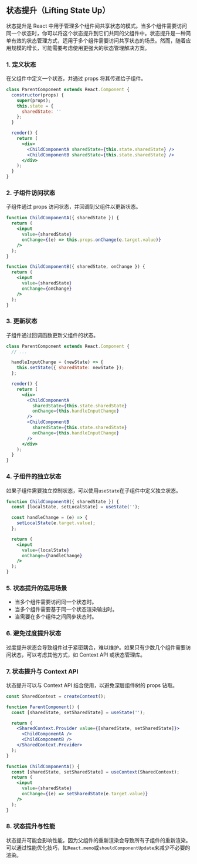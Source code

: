 <!-- @format -->

## 状态提升（Lifting State Up）

状态提升是 React 中用于管理多个组件间共享状态的模式。当多个组件需要访问同一个状态时，你可以将这个状态提升到它们共同的父组件中。状态提升是一种简单有效的状态管理方式，适用于多个组件需要访问共享状态的场景。然而，随着应用规模的增长，可能需要考虑使用更强大的状态管理解决方案。

### 1. 定义状态

在父组件中定义一个状态，并通过 props 将其传递给子组件。

```jsx
class ParentComponent extends React.Component {
  constructor(props) {
    super(props);
    this.state = {
      sharedState: ''
    };
  }

  render() {
    return (
      <div>
        <ChildComponentA sharedState={this.state.sharedState} />
        <ChildComponentB sharedState={this.state.sharedState} />
      </div>
    );
  }
}
```

### 2. 子组件访问状态

子组件通过 props 访问状态，并回调到父组件以更新状态。

```jsx
function ChildComponentA({ sharedState }) {
  return (
    <input
      value={sharedState}
      onChange={(e) => this.props.onChange(e.target.value)}
    />
  );
}

function ChildComponentB({ sharedState, onChange }) {
  return (
    <input
      value={sharedState}
      onChange={onChange}
    />
  );
}
```

### 3. 更新状态

子组件通过回调函数更新父组件的状态。

```jsx
class ParentComponent extends React.Component {
  // ...

  handleInputChange = (newState) => {
    this.setState({ sharedState: newState });
  };

  render() {
    return (
      <div>
        <ChildComponentA
          sharedState={this.state.sharedState}
          onChange={this.handleInputChange}
        />
        <ChildComponentB
          sharedState={this.state.sharedState}
          onChange={this.handleInputChange}
        />
      </div>
    );
  }
}
```

### 4. 子组件的独立状态

如果子组件需要独立控制状态，可以使用`useState`在子组件中定义独立状态。

```jsx
function ChildComponentB({ sharedState }) {
  const [localState, setLocalState] = useState('');

  const handleChange = (e) => {
    setLocalState(e.target.value);
  };

  return (
    <input
      value={localState}
      onChange={handleChange}
    />
  );
}
```

### 5. 状态提升的适用场景

- 当多个组件需要访问同一个状态时。
- 当多个组件需要基于同一个状态渲染输出时。
- 当需要在多个组件之间同步状态时。

### 6. 避免过度提升状态

过度提升状态会导致组件过于紧密耦合，难以维护。如果只有少数几个组件需要访问状态，可以考虑其他方式，如 Context API 或状态管理库。

### 7. 状态提升与 Context API

状态提升可以与 Context API 结合使用，以避免深层组件树的 props 钻取。

```jsx
const SharedContext = createContext();

function ParentComponent() {
  const [sharedState, setSharedState] = useState('');

  return (
    <SharedContext.Provider value={[sharedState, setSharedState]}>
      <ChildComponentA />
      <ChildComponentB />
    </SharedContext.Provider>
  );
}

function ChildComponentA() {
  const [sharedState, setSharedState] = useContext(SharedContext);
  return (
    <input
      value={sharedState}
      onChange={(e) => setSharedState(e.target.value)}
    />
  );
}
```

### 8. 状态提升与性能

状态提升可能会影响性能，因为父组件的重新渲染会导致所有子组件的重新渲染。可以通过性能优化技巧，如`React.memo`或`shouldComponentUpdate`来减少不必要的渲染。
